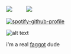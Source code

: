 ![](https://komarev.com/ghpvc/?username=your-github-username&color=70D5E9)               ![](https://files.catbox.moe/e9dbjd.webp)

[![spotify-github-profile](https://spotify-github-profile.kittinanx.com/api/view?uid=31r3run7mxwwbc7mrb6xp2dgrpnm&cover_image=true&theme=novatorem&show_offline=false&background_color=000000&interchange=false&bar_color=838fc9&bar_color_cover=false)](https://github.com/kittinan/spotify-github-profile)

![alt text](https://files.catbox.moe/mu71pg.gif)

i'm a real [faggot](https://nodtotherhythm.com/) dude
